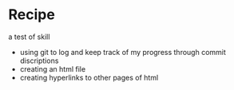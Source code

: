 # Recipe
a test of skill
- using git to log and keep track of my progress through commit discriptions
- creating an html file
- creating hyperlinks to other pages of html
